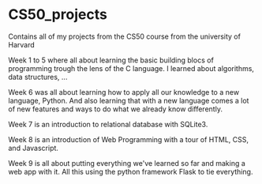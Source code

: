 # CS50_projects

Contains all of my projects from the CS50 course from the university of Harvard

Week 1 to 5 where all about learning the basic building blocs of programming trough the lens of the C language. I learned about algorithms, data structures, ...

Week 6 was all about learning how to apply all our knowledge to a new language, Python. And also learning that with a new language comes a lot of new features and ways to do what we already know differently.

Week 7 is an introduction to relational database with SQLite3.

Week 8 is an introduction of Web Programming with a tour of HTML, CSS, and Javascript.

Week 9 is all about putting everything we've learned so far and making a web app with it. All this using the python framework Flask to tie everything.
